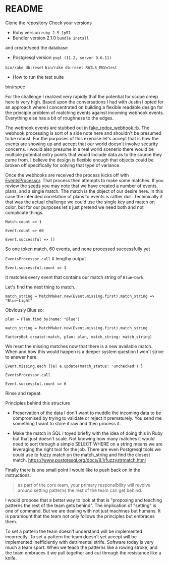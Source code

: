 # README

Clone the repository
Check your versions

* Ruby version `ruby 2.5.1p57`
* Bundler version 2.1.0
`bundle install`

and create/seed the database

* Postgresql version `psql (11.2, server 9.6.11)`

`bin/rake db:reset`
`bin/rake db:reset RAILS_ENV=test`

* How to run the test suite

bin/rspec

For the challenge I realized very rapidly that the potential for scope creep here
is very high. Based upon the conversations I had with Justin I opted for an
approach where I concentrated on building a flexible readable design for the
principle problem of matching events against incoming webhook events. Everything
else has a bit of roughness to the edges.

The webhook events are stubbed out in
[fake_redox_webhook.rb](https://github.com/falonofthetower/roundtrip-challenge/blob/master/app/services/fake_redox_webhook.rb).
The webhook processing is sort of a side note here and shouldn't be presumed to
be robust. For the purposes of this exercise let's accept that is how the events
are showing up and accept that our world doesn't involve security concerns. I
would also presume in a real world scenerio there would be multiple potential
entry points that would include data as to the source they came from. I believe
the design is flexible enough that objects could be broken off specifically for
solving that type of variance.

Once the webhooks are received the process kicks off with [EventsProcessor](https://github.com/falonofthetower/roundtrip-challenge/blob/master/app/services/events_processor.rb). That process then attempts to make some matches.
If you review the [seeds](https://github.com/falonofthetower/roundtrip-challenge/blob/master/db/seeds.rb) you may note that we have created a number of events, plans, and a single match. The match is the object of our desire here.
In this case the intended correlation of plans to events is rather dull.
Techinically if that was the actual challenge we could use the single key and
match on color, but for our purposes let's just pretend we need both and not
complicate things.

`Match.count => 1`

`Event.count => 60`

`Event.successful => []`

So one token match, 60 events, and none processed successfully yet

`EventsProcessor.call` # lengthy output

`Event.successful.count => 3`

It matches every event that contains our match string of `Blue~Dark`.

Let's find the next thing to match.

`match_string = MatchMaker.new(Event.missing.first).match_string => "Blue~Light"`

Obviously Blue so:
 
`plan = Plan.find_by(name: "Blue")`

`match_string = MatchMaker.new(Event.missing.first).match_string`

`FactoryBot.create(:match, plan: plan, match_string: match_string)`

We reset the missing matches now that there is a new available match. When and
how this would happen is a deeper system question I won't strive to answer here.

`Event.missing.each {|e| e.update(match_status: 'unchecked') }`

`EventsProcessor.call`

`Event.successful.count => 6`

Rinse and repeat.

Principles behind this structure
- Preservation of the data
  I don't want to muddle the incoming data to be compromised by trying
  to validate or reject it prematurely. You send me something I want to store it
  raw and then process it.

- Make the match in SQL
  I toyed briefly with the idea of doing this in Ruby but that just doesn't
  scale. Not knowing how many matches it would need to sort through a simple
  SELECT WHERE on a string means we are leveraging the right tool for the job.
  There are even Postgresql tools we could use to fuzzy match on the
  match_string and find the closest match.
  https://www.postgresql.org/docs/9.1/fuzzystrmatch.html

Finally there is one small point I would like to push back on in the
instructions.

> as part of the core team, your primary responsibility will revolve around setting patterns the rest of the team can get behind.

I would propose that a better way to look at that is "proposing and teaching
patterns the rest of the team gets behind". The implication of "setting" is
one of command. But we are dealing with not just machines but humans. It is
paramount that the team not only follows the principles but embraces them.

To set a pattern the team doesn't understand will be implemented incorrectly. To
set a pattern the team doesn't yet accept will be implemented inefficiently with
detrimental strife. Software today is very much a team sport. When we teach the
patterns like a rowing stroke, and the team embraces it we pull together and cut
through the resistance like a knife.
